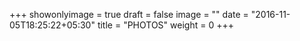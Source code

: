 +++
showonlyimage = true
draft = false
image = ""
date = "2016-11-05T18:25:22+05:30"
title = "PHOTOS"
weight = 0
+++
